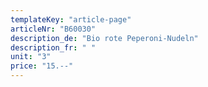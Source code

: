 ```yaml
---
templateKey: "article-page"
articleNr: "B60030"
description_de: "Bio rote Peperoni-Nudeln"
description_fr: " "
unit: "3"
price: "15.--"
---
```

